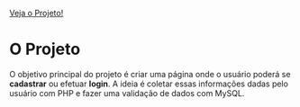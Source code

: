 [Veja o Projeto!](https://ricardomartino.github.io/login/login.html)

# O Projeto

<p>O objetivo principal do projeto é criar uma página onde o usuário poderá se <strong>cadastrar</strong> ou efetuar <strong>login</strong>. A ideia é coletar essas informações dadas pelo usuário com PHP e fazer uma validação de dados com MySQL.</p>
